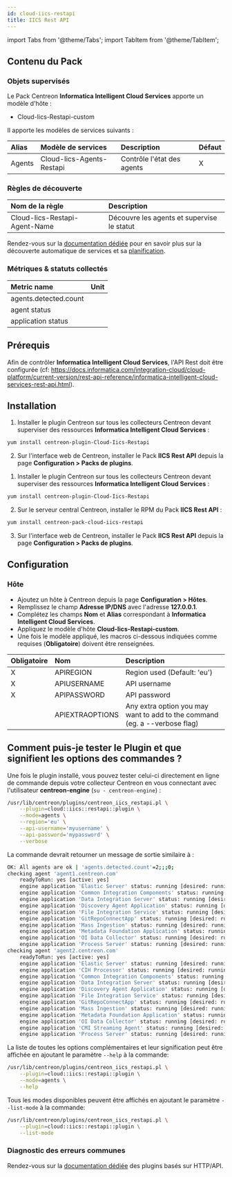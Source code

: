 ```yaml
---
id: cloud-iics-restapi
title: IICS Rest API
---
```

import Tabs from '@theme/Tabs';
import TabItem from '@theme/TabItem';

## Contenu du Pack

### Objets supervisés

Le Pack Centreon **Informatica Intelligent Cloud Services** apporte un modèle d'hôte :
* Cloud-Iics-Restapi-custom

Il apporte les modèles de services suivants :

| Alias  | Modèle de services        | Description                | Défaut  |
|:-------|:--------------------------|:---------------------------|:--------|
| Agents | Cloud-Iics-Agents-Restapi | Contrôle l'état des agents | X       |

### Règles de découverte

<Tabs groupId="sync">
<TabItem value="Service" label="Service">

| Nom de la règle               | Description                                |
|:------------------------------|:-------------------------------------------|
| Cloud-Iics-Restapi-Agent-Name | Découvre les agents et supervise le statut |

Rendez-vous sur la [documentation dédiée](/onprem/monitoring/discovery/services-discovery)
pour en savoir plus sur la découverte automatique de services et sa [planification](https://docs.centreon.com/fr/docs/monitoring/discovery/services-discovery/#r%C3%A8gles-de-d%C3%A9couverte).

</TabItem>
</Tabs>

### Métriques & statuts collectés

<Tabs groupId="sync">
<TabItem value="Agents" label="Agents">

| Metric name           | Unit  |
| :---------------------| :---- |
| agents.detected.count |       |
| agent status          |       |
| application status    |       |

</TabItem>
</Tabs>

## Prérequis

Afin de contrôler **Informatica Intelligent Cloud Services**, l'API Rest doit être configurée (cf: https://docs.informatica.com/integration-cloud/cloud-platform/current-version/rest-api-reference/informatica-intelligent-cloud-services-rest-api.html).

## Installation

<Tabs groupId="sync">
<TabItem value="Online License" label="Online License">

1. Installer le plugin Centreon sur tous les collecteurs Centreon devant superviser des ressources **Informatica Intelligent Cloud Services** :

```bash
yum install centreon-plugin-Cloud-Iics-Restapi
```

2. Sur l'interface web de Centreon, installer le Pack **IICS Rest API** depuis la page **Configuration > Packs de plugins**.

</TabItem>
<TabItem value="Offline License" label="Offline License">

1. Installer le plugin Centreon sur tous les collecteurs Centreon devant superviser des ressources **Informatica Intelligent Cloud Services** :

```bash
yum install centreon-plugin-Cloud-Iics-Restapi
```

2. Sur le serveur central Centreon, installer le RPM du Pack **IICS Rest API** :

```bash
yum install centreon-pack-cloud-iics-restapi
```

3. Sur l'interface web de Centreon, installer le Pack **IICS Rest API** depuis la page **Configuration > Packs de plugins**.

</TabItem>
</Tabs>

## Configuration

### Hôte

* Ajoutez un hôte à Centreon depuis la page **Configuration > Hôtes**.
* Remplissez le champ **Adresse IP/DNS** avec l'adresse **127.0.0.1**.
* Complétez les champs **Nom** et **Alias** correspondant à **Informatica Intelligent Cloud Services**.
* Appliquez le modèle d'hôte **Cloud-Iics-Restapi-custom**.
* Une fois le modèle appliqué, les macros ci-dessous indiquées comme requises (**Obligatoire**) doivent être renseignées.

| Obligatoire | Nom             | Description                                                                |
| :---------- | :-------------- | :------------------------------------------------------------------------- |
| X           | APIREGION       | Region used (Default: 'eu')                                                |
| X           | APIUSERNAME     | API username                                                               |
| X           | APIPASSWORD     | API password                                                               |
|             | APIEXTRAOPTIONS | Any extra option you may want to add to the command (eg. a --verbose flag) |

## Comment puis-je tester le Plugin et que signifient les options des commandes ? 

Une fois le plugin installé, vous pouvez tester celui-ci directement en ligne
de commande depuis votre collecteur Centreon en vous connectant avec
l'utilisateur **centreon-engine** (`su - centreon-engine`) :

```bash
/usr/lib/centreon/plugins/centreon_iics_restapi.pl \
    --plugin=cloud::iics::restapi::plugin \
    --mode=agents \
    --region='eu' \
    --api-username='myusername' \
    --api-password='mypassword' \
    --verbose
```

La commande devrait retourner un message de sortie similaire à :

```bash
OK: All agents are ok | 'agents.detected.count'=2;;;0;
checking agent 'agent1.centreon.com'
    readyToRun: yes [active: yes]
    engine application 'Elastic Server' status: running [desired: running]
    engine application 'Common Integration Components' status: running [desired: running]
    engine application 'Data Integration Server' status: running [desired: running]
    engine application 'Discovery Agent Application' status: running [desired: running]
    engine application 'File Integration Service' status: running [desired: running]
    engine application 'GitRepoConnectApp' status: running [desired: running]
    engine application 'Mass Ingestion' status: running [desired: running]
    engine application 'Metadata Foundation Application' status: running [desired: running]
    engine application 'OI Data Collector' status: running [desired: running]
    engine application 'Process Server' status: running [desired: running]
checking agent 'agent2.centreon.com'
    readyToRun: yes [active: yes]
    engine application 'Elastic Server' status: running [desired: running]
    engine application 'CIH Processor' status: running [desired: running]
    engine application 'Common Integration Components' status: running [desired: running]
    engine application 'Data Integration Server' status: running [desired: running]
    engine application 'Discovery Agent Application' status: running [desired: running]
    engine application 'File Integration Service' status: running [desired: running]
    engine application 'GitRepoConnectApp' status: running [desired: running]
    engine application 'Mass Ingestion' status: running [desired: running]
    engine application 'Metadata Foundation Application' status: running [desired: running]
    engine application 'OI Data Collector' status: running [desired: running]
    engine application 'CMI Streaming Agent' status: running [desired: running]
    engine application 'Process Server' status: running [desired: running]
```

La liste de toutes les options complémentaires et leur signification peut être
affichée en ajoutant le paramètre `--help` à la commande:

```bash
/usr/lib/centreon/plugins/centreon_iics_restapi.pl \
    --plugin=cloud::iics::restapi::plugin \
    --mode=agents \
    --help
```

Tous les modes disponibles peuvent être affichés en ajoutant le paramètre 
`--list-mode` à la commande:

```bash
/usr/lib/centreon/plugins/centreon_iics_restapi.pl \
    --plugin=cloud::iics::restapi::plugin \
    --list-mode
```

### Diagnostic des erreurs communes

Rendez-vous sur la [documentation dédiée](../getting-started/how-to-guides/troubleshooting-plugins.md#http-and-api-checks)
des plugins basés sur HTTP/API.
